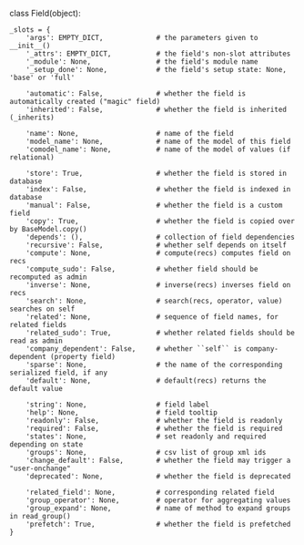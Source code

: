 class Field(object):

    _slots = {
        'args': EMPTY_DICT,             # the parameters given to __init__()
        '_attrs': EMPTY_DICT,           # the field's non-slot attributes
        '_module': None,                # the field's module name
        '_setup_done': None,            # the field's setup state: None, 'base' or 'full'

        'automatic': False,             # whether the field is automatically created ("magic" field)
        'inherited': False,             # whether the field is inherited (_inherits)

        'name': None,                   # name of the field
        'model_name': None,             # name of the model of this field
        'comodel_name': None,           # name of the model of values (if relational)

        'store': True,                  # whether the field is stored in database
        'index': False,                 # whether the field is indexed in database
        'manual': False,                # whether the field is a custom field
        'copy': True,                   # whether the field is copied over by BaseModel.copy()
        'depends': (),                  # collection of field dependencies
        'recursive': False,             # whether self depends on itself
        'compute': None,                # compute(recs) computes field on recs
        'compute_sudo': False,          # whether field should be recomputed as admin
        'inverse': None,                # inverse(recs) inverses field on recs
        'search': None,                 # search(recs, operator, value) searches on self
        'related': None,                # sequence of field names, for related fields
        'related_sudo': True,           # whether related fields should be read as admin
        'company_dependent': False,     # whether ``self`` is company-dependent (property field)
        'sparse': None,                 # the name of the corresponding serialized field, if any
        'default': None,                # default(recs) returns the default value

        'string': None,                 # field label
        'help': None,                   # field tooltip
        'readonly': False,              # whether the field is readonly
        'required': False,              # whether the field is required
        'states': None,                 # set readonly and required depending on state
        'groups': None,                 # csv list of group xml ids
        'change_default': False,        # whether the field may trigger a "user-onchange"
        'deprecated': None,             # whether the field is deprecated

        'related_field': None,          # corresponding related field
        'group_operator': None,         # operator for aggregating values
        'group_expand': None,           # name of method to expand groups in read_group()
        'prefetch': True,               # whether the field is prefetched
    }
